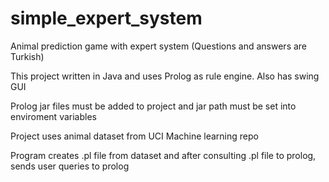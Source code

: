 # simple_expert_system
Animal prediction game with expert system (Questions and answers are Turkish)

This project written in Java and uses Prolog as rule engine. Also has swing GUI

Prolog jar files must be added to project and jar path must be set into enviroment variables

Project uses animal dataset from UCI Machine learning repo

Program creates .pl file from dataset and after consulting .pl file to prolog, sends user queries to prolog
